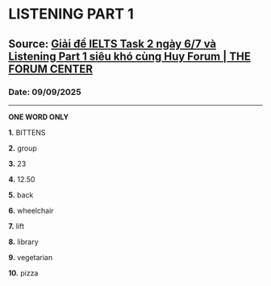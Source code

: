 # LISTENING PART 1

## Source: [Giải đề IELTS Task 2 ngày 6/7 và Listening Part 1 siêu khó cùng Huy Forum | THE FORUM CENTER](https://www.youtube.com/watch?v=A-APmUjKU2k)

### Date: 09/09/2025
---

**ONE WORD ONLY**

**1.** BITTENS

**2.** group

**3.** 23

**4.** 12.50

**5.** back

**6.** wheelchair

**7.** lift

**8.** library

**9.** vegetarian

**10.** pizza